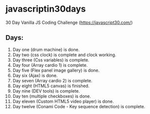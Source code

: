 # javascriptin30days
30 Day Vanilla JS Coding Challenge (https://javascript30.com/)

## Days:
01. Day one (drum machine) is done.
02. Day two (css clock) is complete and clock working.
03. Day three (Css variables) is complete. 
04. Day four (Array cardio 1) is complete.
05. Day five (Flex panel image gallery) is done.
06. Day six (Ajax) is done.
07. Day seven (Array cardio 2) is complete.
08. Day eight (HTML5 canvas) is finished.
09. Day nine (DEV tools) is complete.
10. Day ten (multiple checkboxes) is done.
11. Day eleven (Custom HTML5 video player) is done.
12. Day twelve (Conami Code - Key sequence detection) is complete.
